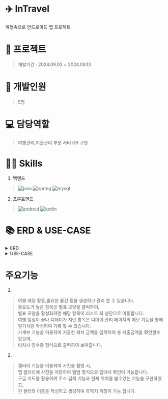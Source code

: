 # ✈️ InTravel
여행속으로 안드로이드 앱 프로젝트

# 📝 프로젝트
> 개발기간 : 2024.09.03 ~ 2024.09.13

# 👥 개발인원
> 5명

# 💻 담당역할
> 여행관리,지출관리 부분 서버 DB 구현

# 👩‍💻 Skills
1. 백엔드
>![java](https://img.shields.io/badge/Java-ED8B00?style=for-the-badge&logo=openjdk&logoColor=white)
![spring](https://img.shields.io/badge/Spring-6DB33F?style=for-the-badge&logo=spring&logoColor=white)
![mysql](https://img.shields.io/badge/MySQL-00000F?style=for-the-badge&logo=mysql&logoColor=white)

2. 프론트엔드
>![android](https://img.shields.io/badge/Android_Studio-3DDC84?style=for-the-badge&logo=android-studio&logoColor=white)
![kotlin](https://img.shields.io/badge/Kotlin-0095D5?&style=for-the-badge&logo=kotlin&logoColor=white)

# 📚 ERD & USE-CASE
<details>
<summary>ERD</summary>
<img src="appERD.png" alt="ERD" />
</details>
<details>
<summary>USE-CASE</summary>
<img src="appUSECASE.png" alt="USE-CASE" />
</details>

# 주요기능
1.
> 여행 예정 활동,필요한 물건 등을 생성하고 관리 할 수 있습니다. <br>
중요도가 높은 항목은 별표 모양을 클릭하여, <br> 
별표 모양을 활성화하면 해당 항목이 리스트 최 상단으로 이동합니다. <br>
여행 일정이 끝나 디데이가 지난 항목은 디데이 관리 페이지의 메모 기능을 통해 일기처럼 작성하여 기록 할 수 있습니다. <br>
가계부 기능을 이용하여 지출한 위치 금액을 입력하여 총 지출금액을 확인할수 있으며,<br> 
터치시 영수증 형식으로 출력하여 보여줍니다.

2.
> 갤러리 기능을 이용하여 사진을 촬영 시, <br>
앱 갤러리에 사진을 저장하여 앨범 형식으로 앱에서 확인이 가능합니다. <br>
구글 지도를 활용하여 주소 검색 기능과 현재 위치를 볼수있는 기능을 구현하였고, <br>
핀 컬러와 이름을 작성하고 생성하여 목적지 저장이 가능 합니다.
